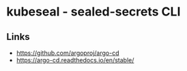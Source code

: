 # kubeseal - sealed-secrets CLI

## Links
- https://github.com/argoproj/argo-cd
- https://argo-cd.readthedocs.io/en/stable/
